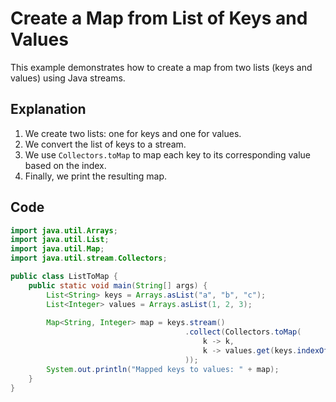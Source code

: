 # Create a Map from List of Keys and Values

This example demonstrates how to create a map from two lists (keys and values) using Java streams.

## Explanation

1. We create two lists: one for keys and one for values.
2. We convert the list of keys to a stream.
3. We use `Collectors.toMap` to map each key to its corresponding value based on the index.
4. Finally, we print the resulting map.

## Code

```java
import java.util.Arrays;
import java.util.List;
import java.util.Map;
import java.util.stream.Collectors;

public class ListToMap {
    public static void main(String[] args) {
        List<String> keys = Arrays.asList("a", "b", "c");
        List<Integer> values = Arrays.asList(1, 2, 3);
        
        Map<String, Integer> map = keys.stream()
                                       .collect(Collectors.toMap(
                                           k -> k,
                                           k -> values.get(keys.indexOf(k))
                                       ));
        System.out.println("Mapped keys to values: " + map);
    }
}
```